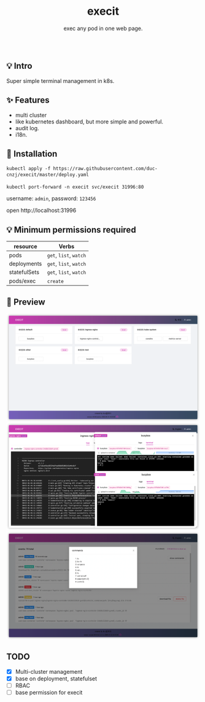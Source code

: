 <h1 align="center">execit</h1>
<p align="center">exec any pod in one web page.</p>
<br><br>

## 💡 Intro

Super simple terminal management in k8s.

## ✨  Features

* multi cluster
* like kubernetes dashboard, but more simple and powerful.
* audit log.
* i18n.

## 🚀  Installation

```shell
kubectl apply -f https://raw.githubusercontent.com/duc-cnzj/execit/master/deploy.yaml

kubectl port-forward -n execit svc/execit 31996:80
```

username: `admin`, password: `123456`

open http://localhost:31996

## 💡 Minimum permissions required

| resource     | Verbs            |
| ------------ | ---------------- |
| pods         | `get`, `list`, `watch` |
| deployments  | `get`, `list`, `watch` |
| statefulSets | `get`, `list`, `watch` |
| pods/exec    | `create`         |


## 🧀 Preview

![execit-preview](./images/img_1.png)
![execit](./images/img.png)
![user commands](./images/img_2.png)

## TODO

- [x] Multi-cluster management
- [x] base on deployment, statefulset
- [ ] RBAC
- [ ] base permission for execit